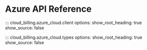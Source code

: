 # Azure API Reference

::: cloud_billing.azure_cloud.client
    options:
      show_root_heading: true
      show_source: false

::: cloud_billing.azure_cloud.types
    options:
      show_root_heading: true
      show_source: false
